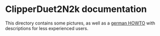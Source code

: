 # __ClipperDuet2N2k__ documentation

This directory contains some pictures, as well as a [german HOWTO](HOWTO_de.md) with descriptions for less experienced users.
